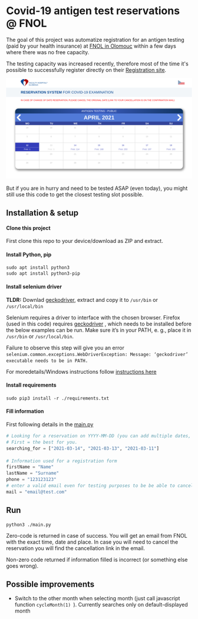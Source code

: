 # Covid-19 antigen test reservations @ FNOL

The goal of this project was automatize registration for an antigen testing (paid by your health insurance) at [FNOL in Olomouc](https://www.fnol.cz/) 
within a few days where there was no free capacity. 


The testing capacity was increased recently, therefore most of the time it's possible to successfully register directly on their [Registration site](https://rezervacecovid.fnol.cz/Pages/Calendar2.aspx?calendarType=Public).

![FNOL reservation system](./screenshot.png)

But if you are in hurry and need to be tested ASAP (even today), you might still use this code to get the closest testing slot possible. 

## Installation & setup

#### Clone this project

First clone this repo to your device/download as ZIP and extract.
#### Install Python, pip
```shell script
sudo apt install python3
sudo apt install python3-pip
```

#### Install selenium driver

**TLDR:** Downlad [geckodriver](https://github.com/mozilla/geckodriver/releases), extract and copy it to ```/usr/bin``` or ```/usr/local/bin```


Selenium requires a driver to interface with the chosen browser. Firefox (used in this code) requires [geckodriver](https://github.com/mozilla/geckodriver/releases)
, which needs to be installed before the below examples can be run. Make sure it’s in your PATH, e. g., place it in ```/usr/bin``` or ```/usr/local/bin```.

Failure to observe this step will give you an error ```selenium.common.exceptions.WebDriverException: Message: ‘geckodriver’ executable needs to be in PATH.```

For moredetails/Windows instructions follow [instructions here](https://selenium-python.readthedocs.io/installation.html)
 
#### Install requirements 
```shell script
sudo pip3 install -r ./requirements.txt 
```

#### Fill information
First following details in the [main.py](./main.py)
```python
# Looking for a reservation on YYYY-MM-DD (you can add multiple dates, ordered by priority.
# First = the best for you.
searching_for = ["2021-03-14", "2021-03-13", "2021-03-11"]

# Information used for a registration form
firstName = "Name"
lastName = "Surname"
phone = "123123123"
# enter a valid email even for testing purposes to be be able to cancel the reservation created !!!
mail = "email@test.com" 
```


## Run

```shell script
python3 ./main.py 
```

Zero-code is returned in case of success. You will get an email from FNOL with the exact time, date and place. In case you will need to cancel the reservation you will find the cancellation link in the email. 

Non-zero code returned if information filled is incorrect (or something else goes wrong). 

## Possible improvements

- Switch to the other month when selecting month (just call javascript function ```cycleMonth(1) ```). Currently searches only on default-displayed month
